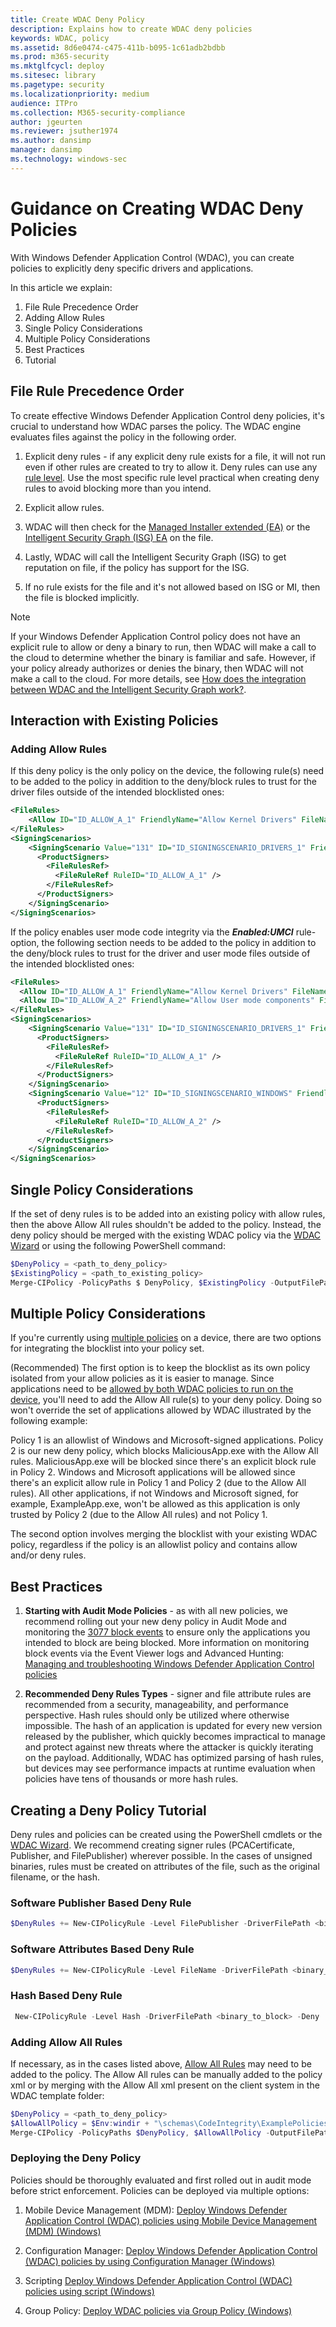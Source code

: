 ```yaml
---
title: Create WDAC Deny Policy
description: Explains how to create WDAC deny policies
keywords: WDAC, policy
ms.assetid: 8d6e0474-c475-411b-b095-1c61adb2bdbb
ms.prod: m365-security
ms.mktglfcycl: deploy
ms.sitesec: library
ms.pagetype: security
ms.localizationpriority: medium
audience: ITPro
ms.collection: M365-security-compliance
author: jgeurten
ms.reviewer: jsuther1974
ms.author: dansimp
manager: dansimp
ms.technology: windows-sec
---
```


# Guidance on Creating WDAC Deny Policies

With Windows Defender Application Control (WDAC), you can create policies to explicitly deny specific drivers and applications.

In this article we explain:

1. File Rule Precedence Order
2. Adding Allow Rules
3. Single Policy Considerations
4. Multiple Policy Considerations
5. Best Practices
6. Tutorial

## File Rule Precedence Order

To create effective Windows Defender Application Control deny policies, it's crucial to understand how WDAC parses the policy. The WDAC engine evaluates files against the policy in the following order.

1. Explicit deny rules - if any explicit deny rule exists for a file, it will not run even if other rules are created to try to allow it. Deny rules can use any [rule level](select-types-of-rules-to-create.md#windows-defender-application-control-file-rule-levels). Use the most specific rule level practical when creating deny rules to avoid blocking more than you intend.

2. Explicit allow rules.

3. WDAC will then check for the [Managed Installer extended (EA)](configure-authorized-apps-deployed-with-a-managed-installer.md) or the [Intelligent Security Graph (ISG) EA](use-windows-defender-application-control-with-intelligent-security-graph.md) on the file.

4. Lastly, WDAC will call the Intelligent Security Graph (ISG) to get reputation on file, if the policy has support for the ISG.

5. If no rule exists for the file and it's not allowed based on ISG or MI, then the file is blocked implicitly.

> [!NOTE]
> If your Windows Defender Application Control policy does not have an explicit rule to allow or deny a binary to run, then WDAC will make a call to the cloud to determine whether the binary is familiar and safe. However, if your policy already authorizes or denies the binary, then WDAC will not make a call to the cloud. For more details, see [How does the integration between WDAC and the Intelligent Security Graph work?](use-windows-defender-application-control-with-intelligent-security-graph.md#how-does-the-integration-between-wdac-and-the-intelligent-security-graph-work).

## Interaction with Existing Policies

### Adding Allow Rules

If this deny policy is the only policy on the device, the following rule(s) need to be added to the policy in addition to the deny/block rules to trust for the driver files outside of the intended blocklisted ones:

```xml
<FileRules>
    <Allow ID="ID_ALLOW_A_1" FriendlyName="Allow Kernel Drivers" FileName="*" />
</FileRules>
<SigningScenarios>
    <SigningScenario Value="131" ID="ID_SIGNINGSCENARIO_DRIVERS_1" FriendlyName="Kernel Mode Signing Scenario">
      <ProductSigners>
        <FileRulesRef>
          <FileRuleRef RuleID="ID_ALLOW_A_1" />
        </FileRulesRef>
      </ProductSigners>
    </SigningScenario>
</SigningScenarios>
```

If the policy enables user mode code integrity via the ***Enabled:UMCI*** rule-option, the following section needs to be added to the policy in addition to the deny/block rules to trust for the driver and user mode files outside of the intended blocklisted ones:

```xml
<FileRules>
  <Allow ID="ID_ALLOW_A_1" FriendlyName="Allow Kernel Drivers" FileName="*" />
  <Allow ID="ID_ALLOW_A_2" FriendlyName="Allow User mode components" FileName="*" />
</FileRules>
<SigningScenarios>
    <SigningScenario Value="131" ID="ID_SIGNINGSCENARIO_DRIVERS_1" FriendlyName="Kernel Mode Signing Scenario">
      <ProductSigners>
        <FileRulesRef>
          <FileRuleRef RuleID="ID_ALLOW_A_1" />
        </FileRulesRef>
      </ProductSigners>
    </SigningScenario>
    <SigningScenario Value="12" ID="ID_SIGNINGSCENARIO_WINDOWS" FriendlyName="User Mode Signing Scenario">
      <ProductSigners>
        <FileRulesRef>
          <FileRuleRef RuleID="ID_ALLOW_A_2" />
        </FileRulesRef>
      </ProductSigners>
    </SigningScenario>
</SigningScenarios>
```

## Single Policy Considerations

If the set of deny rules is to be added into an existing policy with allow rules, then the above Allow All rules shouldn't be added to the policy. Instead, the deny policy should be merged with the existing WDAC policy via the [WDAC Wizard](wdac-wizard-merging-policies.md) or using the following PowerShell command:

```PowerShell
$DenyPolicy = <path_to_deny_policy>
$ExistingPolicy = <path_to_existing_policy>
Merge-CIPolicy -PolicyPaths $ DenyPolicy, $ExistingPolicy -OutputFilePath $ExistingPolicy
```

## Multiple Policy Considerations

If you're currently using [multiple policies](deploy-multiple-windows-defender-application-control-policies.md) on a device, there are two options for integrating the blocklist into your policy set.

(Recommended) The first option is to keep the blocklist as its own policy isolated from your allow policies as it is easier to manage. Since applications need to be [allowed by both WDAC policies to run on the device](deploy-multiple-windows-defender-application-control-policies.md#base-and-supplemental-policy-interaction), you'll need to add the Allow All rule(s) to your deny policy. Doing so won't override the set of applications allowed by WDAC illustrated by the following example:

Policy 1 is an allowlist of Windows and Microsoft-signed applications. Policy 2 is our new deny policy, which blocks MaliciousApp.exe with the Allow All rules. MaliciousApp.exe will be blocked since there's an explicit block rule in Policy 2. Windows and Microsoft applications will be allowed since there's an explicit allow rule in Policy 1 and Policy 2 (due to the Allow All rules). All other applications, if not Windows and Microsoft signed, for example, ExampleApp.exe, won't be allowed as this application is only trusted by Policy 2 (due to the Allow All rules) and not Policy 1.

The second option involves merging the blocklist with your existing WDAC policy, regardless if the policy is an allowlist policy and contains allow and/or deny rules.

## Best Practices

1. **Starting with Audit Mode Policies** - as with all new policies, we recommend rolling out your new deny policy in Audit Mode and monitoring the [3077 block events](event-id-explanations.md) to ensure only the applications you intended to block are being blocked. More information on monitoring block events via the Event Viewer logs and Advanced Hunting: [Managing and troubleshooting Windows Defender Application Control policies](windows-defender-application-control-operational-guide.md)

2. **Recommended Deny Rules Types** - signer and file attribute rules are recommended from a security, manageability, and performance perspective. Hash rules should only be utilized where otherwise impossible. The hash of an application is updated for every new version released by the publisher, which quickly becomes impractical to manage and protect against new threats where the attacker is quickly iterating on the payload. Additionally, WDAC has optimized parsing of hash rules, but devices may see performance impacts at runtime evaluation when policies have tens of thousands or more hash rules.

## Creating a Deny Policy Tutorial

Deny rules and policies can be created using the PowerShell cmdlets or the [WDAC Wizard](https://webapp-wdac-wizard.azurewebsites.net/). We recommend creating signer rules (PCACertificate, Publisher, and FilePublisher) wherever possible. In the cases of unsigned binaries, rules must be created on attributes of the file, such as the original filename, or the hash.

### Software Publisher Based Deny Rule

```Powershell
$DenyRules += New-CIPolicyRule -Level FilePublisher -DriverFilePath <binary_to_block> -Fallback SignedVersion,Publisher,Hash -Deny
```

### Software Attributes Based Deny Rule

```Powershell
$DenyRules += New-CIPolicyRule -Level FileName -DriverFilePath <binary_to_block> -Fallback Hash -Deny
```

### Hash Based Deny Rule

```PowerShell
 New-CIPolicyRule -Level Hash -DriverFilePath <binary_to_block> -Deny
 ```

### Adding Allow All Rules

If necessary, as in the cases listed above, [Allow All Rules](#adding-allow-rules) may need to be added to the policy. The Allow All rules can be manually added to the policy xml or by merging with the Allow All xml present on the client system in the WDAC template folder:

```PowerShell
$DenyPolicy = <path_to_deny_policy>
$AllowAllPolicy = $Env:windir + "\schemas\CodeIntegrity\ExamplePolicies\AllowAll.xml"
Merge-CIPolicy -PolicyPaths $DenyPolicy, $AllowAllPolicy -OutputFilePath $DenyPolicy
```

### Deploying the Deny Policy

Policies should be thoroughly evaluated and first rolled out in audit mode before strict enforcement. Policies can be deployed via multiple options:

1. Mobile Device Management (MDM): [Deploy Windows Defender Application Control (WDAC) policies using Mobile Device Management (MDM) (Windows)](deploy-windows-defender-application-control-policies-using-intune.md)

2. Configuration Manager: [Deploy Windows Defender Application Control (WDAC) policies by using Configuration Manager (Windows)](deployment/deploy-wdac-policies-with-memcm.md)

3. Scripting [Deploy Windows Defender Application Control (WDAC) policies using script (Windows)](deployment/deploy-wdac-policies-with-script.md)

4. Group Policy: [Deploy WDAC policies via Group Policy (Windows)](deploy-windows-defender-application-control-policies-using-group-policy.md)
